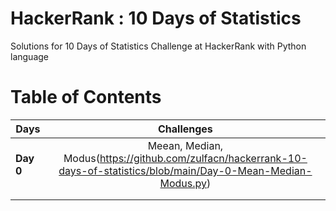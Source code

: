 # HackerRank : 10 Days of Statistics 

Solutions for 10 Days of Statistics Challenge at HackerRank with Python language

# Table of Contents
| Days      | Challenges        | 
| ------------- |:-------------:|
| <b>Day 0 </b>      | Meean, Median, Modus(https://github.com/zulfacn/hackerrank-10-days-of-statistics/blob/main/Day-0-Mean-Median-Modus.py)  | 
|      |      |   
|      |     |  
